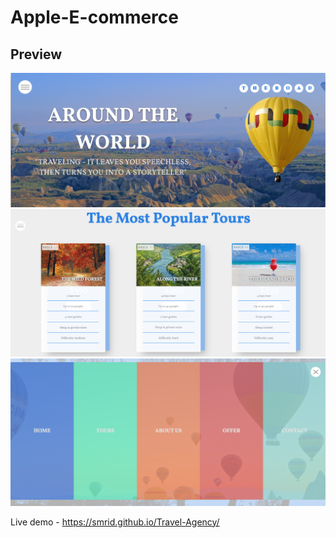 # Apple-E-commerce

## Preview
<p align="center">
  <img src="./images/Preview-1.png" alt="Preview 1" width="600"/>
<br>
  <img src="./images/Preview-2.png" alt="Preview 2" width="600"/>
<br>
  <img src="./images/Preview-3.png" alt="Preview 3" width="600"/>
<br>
</p>

Live demo - https://smrid.github.io/Travel-Agency/
